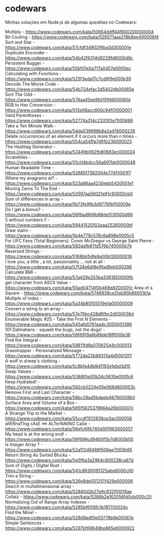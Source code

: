 # codewars
Minhas soluções em Node.js de algumas questões no Codewars:

Multiply - https://www.codewars.com/kata/50654ddff44f800200000004 \
Bit Couting - https://www.codewars.com/kata/526571aae218b8ee490006f4 \
Sort and Star - https://www.codewars.com/kata/57cfdf34902f6ba3d300001e \
Duplicate Enconder - https://www.codewars.com/kata/54b42f9314d9229fd6000d9c \
Persistent Bugger - https://www.codewars.com/kata/55bf01e5a717a0d57e0000ec \
Calculating with Functions - https://www.codewars.com/kata/525f3eda17c7cd9f9e000b39 \
Decode The Morse Code - https://www.codewars.com/kata/54b724efac3d5402db00065e \
Sort The Odd - https://www.codewars.com/kata/578aa45ee9fd15ff4600090d \
RGB to Hex Conversion - https://www.codewars.com/kata/513e08acc600c94f01000001 \
Valid Parentheses - https://www.codewars.com/kata/52774a314c2333f0a7000688 \
Take a Ten Minute Walk - https://www.codewars.com/kata/54da539698b8a2ad76000228 \
Delete occurrences of an element if it occurs more than n times - https://www.codewars.com/kata/554ca54ffa7d91b236000023 \
The Hashtag Generator - https://www.codewars.com/kata/52449b062fb80683ec000024 \
Scramblies - https://www.codewars.com/kata/55c04b4cc56a697bb0000048 \
Human Readable Time - https://www.codewars.com/kata/52685f7382004e774f0001f7 \
Where my anagrams at? - https://www.codewars.com/kata/523a86aa4230ebb5420001e1 \
Moving Zeros To The End - https://www.codewars.com/kata/52597aa56021e91c93000cb0 \
Sum of differences in array - https://www.codewars.com/kata/5b73fe9fb3d9776fbf00009e \
Do I get a bonus? - https://www.codewars.com/kata/56f6ad906b88de513f000d96 \
5 without numbers !! - https://www.codewars.com/kata/59441520102eaa25260000bf \
Draw stairs - https://www.codewars.com/kata/5b4e779c578c6a898e0005c5 \
For UFC Fans (Total Beginners): Conor McGregor vs George Saint Pierre - https://www.codewars.com/kata/582dafb611d576b745000b74 \
Reversed Strings - https://www.codewars.com/kata/5168bb5dfe9a00b126000018 \
I love you, a little , a lot, passionately ... not at all - https://www.codewars.com/kata/57f24e6a18e9fad8eb000296 \
Calculate BMI - https://www.codewars.com/kata/57a429e253ba3381850000fb \
get character from ASCII Value - https://www.codewars.com/kata/55ad04714f0b468e8200001c
Area of a Square - https://www.codewars.com/kata/5748838ce2fab90b86001b1a \
Multiple of index - https://www.codewars.com/kata/5a34b80155519e1a00000009 \
Convert a string to an array - https://www.codewars.com/kata/57e76bc428d6fbc2d500036d \
Enumerable Magic #25 - Take the First N Elements - https://www.codewars.com/kata/545afd0761aa4c3055001386 \
101 Dalmatians - squash the bugs, not the dogs! - https://www.codewars.com/kata/56f6919a6b88de18ff000b36 \
Find the Integral - https://www.codewars.com/kata/59811fd8a070625d4c000013 \
Grasshopper - Personalized Message - https://www.codewars.com/kata/5772da22b89313a4d50012f7 \
A wolf in sheep's clothing - https://www.codewars.com/kata/5c8bfa44b9d1192e1ebd3d15 \
Swap Values - https://www.codewars.com/kata/5388f0e00b24c5635e000fc6 \
Keep Hydrated! - https://www.codewars.com/kata/582cb0224e56e068d800003c \
Remove First and Last Character - https://www.codewars.com/kata/56bc28ad5bdaeb48760009b0 \
Surface Area and Volume of a Box - https://www.codewars.com/kata/565f5825379664a26b00007c \
A Strange Trip to the Market - https://www.codewars.com/kata/55ccdf1512938ce3ac000056 \
altERnaTIng cAsE <=> ALTerNAtiNG CaSe - https://www.codewars.com/kata/56efc695740d30f963000557 \
My head is at the wrong end! - https://www.codewars.com/kata/56f699cd9400f5b7d8000b55 \
Is Integer Array ? - https://www.codewars.com/kata/52a112d9488f506ae7000b95 \
Return String As Sorted Blocks - https://www.codewars.com/kata/5e0f6a3a2964c800238ca87d \
Sum of Digits / Digital Root - https://www.codewars.com/kata/541c8630095125aba6000c00 \
Trim a String - https://www.codewars.com/kata/526e8de0512511429e000006 \
Search in multidimensional array - https://www.codewars.com/kata/52840d2b27e9c932ff0016ae \
Collatz - https://www.codewars.com/kata/5286b2e162056fd0cb000c20 \
Normalizing Out of Range Array Indexes - https://www.codewars.com/kata/5285bf61f8fc1b181700024c \
Find the Mine! - https://www.codewars.com/kata/528d9adf0e03778b9e00067e \
Simple Sentences - https://www.codewars.com/kata/5297bf69649be865e6000922 

